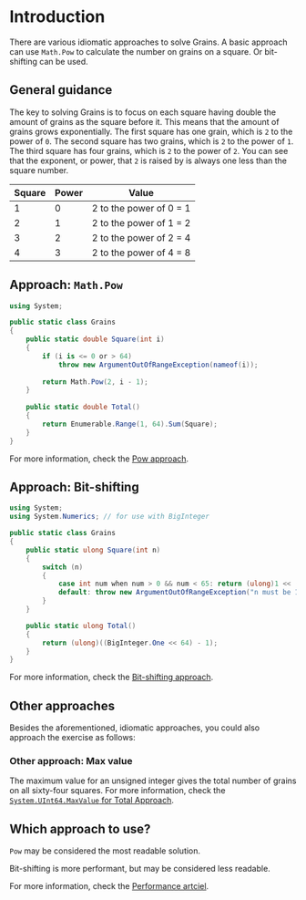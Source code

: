 # Introduction

There are various idiomatic approaches to solve Grains.
A basic approach can use `Math.Pow` to calculate the number on grains on a square.
Or bit-shifting can be used.

## General guidance

The key to solving Grains is to focus on each square having double the amount of grains as the square before it.
This means that the amount of grains grows exponentially.
The first square has one grain, which is `2` to the power of `0`.
The second square has two grains, which is `2` to the power of `1`.
The third square has four grains, which is `2` to the power of `2`.
You can see that the exponent, or power, that `2` is raised by is always one less than the square number.

| Square  | Power      | Value                   |
| ------- | ---------- | ----------------------- |
|       1 |          0 | 2 to the power of 0 = 1 |
|       2 |          1 | 2 to the power of 1 = 2 |
|       3 |          2 | 2 to the power of 2 = 4 |
|       4 |          3 | 2 to the power of 4 = 8 |

## Approach: `Math.Pow`

```csharp
using System;

public static class Grains
{
    public static double Square(int i)
    {
        if (i is <= 0 or > 64)
            throw new ArgumentOutOfRangeException(nameof(i));
        
        return Math.Pow(2, i - 1);
    }
    
    public static double Total()
    {
        return Enumerable.Range(1, 64).Sum(Square);
    }
}
```

For more information, check the [Pow approach][approach-pow].

## Approach: Bit-shifting

```csharp
using System;
using System.Numerics; // for use with BigInteger

public static class Grains
{
    public static ulong Square(int n)
    {
        switch (n)
        {
            case int num when num > 0 && num < 65: return (ulong)1 << (num - 1);
            default: throw new ArgumentOutOfRangeException("n must be 1 through 64");
        }
    }

    public static ulong Total()
    {
        return (ulong)((BigInteger.One << 64) - 1);
    }
}
```

For more information, check the [Bit-shifting approach][approach-bit-shifting].

## Other approaches

Besides the aforementioned, idiomatic approaches, you could also approach the exercise as follows:

### Other approach: Max value

The maximum value for an unsigned integer gives the total number of grains on all sixty-four squares.
For more information, check the [`System.UInt64.MaxValue` for Total Approach][approach-max-value].

## Which approach to use?

`Pow` may be considered the most readable solution.

Bit-shifting is more performant, but may be considered less readable.

For more information, check the [Performance artciel][article-performance].

[approach-pow]: https://exercism.org/tracks/csharp/exercises/grains/approaches/pow
[approach-bit-shifting]: https://exercism.org/tracks/csharp/exercises/grains/approaches/bit-shifting
[approach-max-value]: https://exercism.org/tracks/csharp/exercises/grains/approaches/max-value
[article-performance]: https://exercism.org/tracks/csharp/exercises/grains/articles/performance

